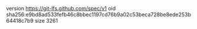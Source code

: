 version https://git-lfs.github.com/spec/v1
oid sha256:e9bd8ad533fefb46c8bbec1197cd76b9a02c53beca728be8ede253b64418c7b9
size 3261
